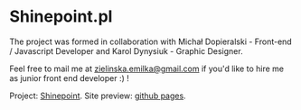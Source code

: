 # Shinepoint.pl

The project was formed in collaboration with Michał Dopieralski - Front-end / Javascript Developer and Karol Dynysiuk - Graphic Designer. 

Feel free to mail me at zielinska.emilka@gmail.com if you'd like to hire me as junior front end developer :) !

Project: [Shinepoint](http://shinepoint.pl/).
Site preview: [github pages](https://ezielinska.github.io/shinepoint-static/dist).

